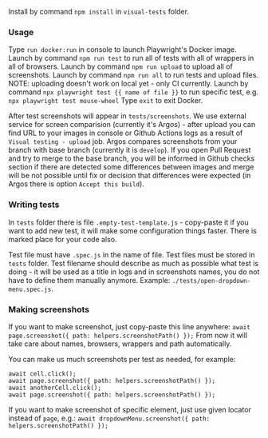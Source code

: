 Install by command `npm install` in `visual-tests` folder.

### Usage

Type `run docker:run` in console to launch Playwright's Docker image.
Launch by command `npm run test` to run all of tests with all of wrappers in all of browsers.
Launch by command `npm run upload` to upload all of screenshots.
Launch by command `npm run all` to run tests and upload files.
NOTE: uploading doesn't work on local yet - only CI currently.
Launch by command `npx playwright test {{ name of file }}` to run specific test, e.g. `npx playwright test mouse-wheel`
Type `exit` to exit Docker.

After test screenshots will appear in `tests/screenshots`.
We use external service for screen comparision (currently it's Argos) - after upload you can find URL to your images in console or Github Actions logs as a result of `Visual testing - upload` job.
Argos compares screenshots from your branch with base branch (currently it is `develop`).
If you open Pull Request and try to merge to the base branch, you will be informed in Github checks section if there are detected some differences between images and merge will be not possible until fix or decision that differences were expected (in Argos there is option `Accept this build`).

### Writing tests

In `tests` folder there is file `.empty-test-template.js` - copy-paste it if you want to add new test, it will make some configuration things faster. There is marked place for your code also.

Test file must have `.spec.js` in the name of file.
Test files must be stored in `tests` folder.
Test filename should describe as much as possible what test is doing - it will be used as a title in logs and in screenshots names, you do not have to define them manually anymore. Example: `./tests/open-dropdown-menu.spec.js`.

### Making screenshots

If you want to make screenshot, just copy-paste this line anywhere:
`await page.screenshot({ path: helpers.screenshotPath() });`
From now it will take care about names, browsers, wrappers and path automatically.

You can make us much screenshots per test as needed, for example:

```
await cell.click();
await page.screenshot({ path: helpers.screenshotPath() });
await anotherCell.click();
await page.screenshot({ path: helpers.screenshotPath() });
```

If you want to make screenshot of specific element, just use given locator instead of `page`, e.g.:
`await dropdownMenu.screenshot({ path: helpers.screenshotPath() });`
